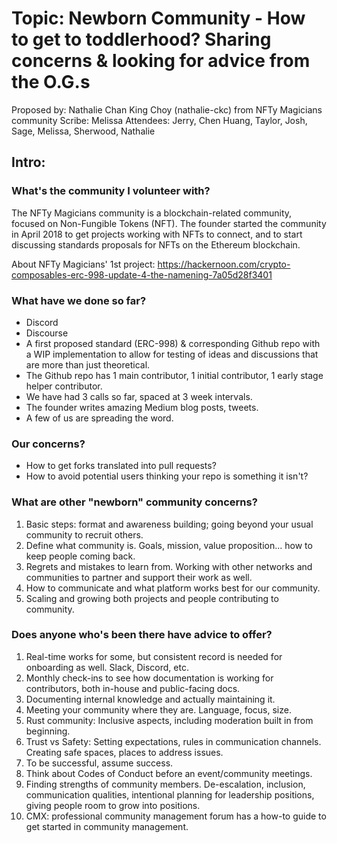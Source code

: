 # Topic: Newborn Community - How to get to toddlerhood?  Sharing concerns & looking for advice from the O.G.s

Proposed by: Nathalie Chan King Choy (nathalie-ckc) from NFTy Magicians community
Scribe: Melissa
Attendees: Jerry, Chen Huang, Taylor, Josh, Sage, Melissa, Sherwood, Nathalie
    

## Intro:
### What's the community I volunteer with?
The NFTy Magicians community is a blockchain-related community, focused on Non-Fungible Tokens (NFT). The founder started the community in April 2018 to get projects working with NFTs to connect, and to start discussing standards proposals for NFTs on the Ethereum blockchain.  

About NFTy Magicians' 1st project: https://hackernoon.com/crypto-composables-erc-998-update-4-the-namening-7a05d28f3401

### What have we done so far?
* Discord
* Discourse
* A  first proposed standard (ERC-998) & corresponding Github repo with a WIP implementation to allow for testing of ideas and discussions that are more than just theoretical.  
* The Github repo has 1  main contributor, 1 initial contributor, 1 early stage helper contributor.
* We have had 3 calls so far, spaced at 3 week intervals.  
* The founder writes amazing Medium blog posts, tweets.
* A few of us are spreading the word.

### Our concerns?
* How to get forks translated into pull requests?
* How to avoid potential users thinking your repo is something it isn't?
    
### What are other "newborn" community concerns?
1. Basic steps: format and awareness building; going beyond your usual community to recruit others. 
2. Define what community is. Goals, mission, value proposition... how to keep people coming back.
3. Regrets and mistakes to learn from. Working with other networks and communities to partner and support their work as well. 
4. How to communicate and what platform works best for our community.
5. Scaling and growing both projects and people contributing to community. 


### Does anyone who's been there have advice to offer?
1. Real-time works for some, but consistent record is needed for onboarding as well. Slack, Discord, etc.
2. Monthly check-ins to see how documentation is working for contributors, both in-house and public-facing docs. 
3. Documenting internal knowledge and actually maintaining it.
4. Meeting your community where they are. Language, focus, size. 
5. Rust community: Inclusive aspects, including  moderation built in from beginning. 
6. Trust vs Safety: Setting expectations, rules in communication channels. Creating safe spaces, places to address issues.
7. To be successful, assume success. 
8. Think about Codes of Conduct before an event/community meetings.
9. Finding strengths of community members. De-escalation, inclusion, communication qualities, intentional planning for leadership positions, giving people room to grow into positions.
10. CMX: professional community management forum has a how-to guide to get started in community management. 



